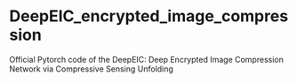# DeepEIC_encrypted_image_compression
Official Pytorch code of the DeepEIC: Deep Encrypted Image Compression Network via Compressive Sensing Unfolding
